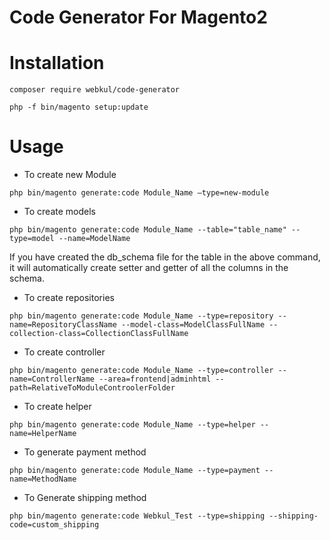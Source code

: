 # Code Generator For Magento2

# Installation

``` composer require webkul/code-generator ```

``` php -f bin/magento setup:update ```

# Usage

- To create new Module

``` php bin/magento generate:code Module_Name –type=new-module  ```

- To create models

``` php bin/magento generate:code Module_Name --table="table_name" --type=model --name=ModelName ```

If you have created the db_schema file for the table in the above command, it will automatically create setter and getter of all the columns in the schema.

- To create repositories

``` php bin/magento generate:code Module_Name --type=repository --name=RepositoryClassName --model-class=ModelClassFullName --collection-class=CollectionClassFullName ```

- To create controller

``` php bin/magento generate:code Module_Name --type=controller --name=ControllerName --area=frontend|adminhtml --path=RelativeToModuleControolerFolder ```

- To create helper

``` php bin/magento generate:code Module_Name --type=helper --name=HelperName  ```

- To generate payment method

``` php bin/magento generate:code Module_Name --type=payment --name=MethodName  ```

- To Generate shipping method

``` php bin/magento generate:code Webkul_Test --type=shipping --shipping-code=custom_shipping ```


